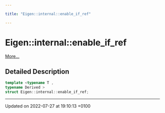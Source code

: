 ```yaml
---

title: "Eigen::internal::enable_if_ref"

---
```


# Eigen::internal::enable_if_ref



 [More...](#detailed-description)

## Detailed Description

```cpp
template <typename T ,
typename Derived >
struct Eigen::internal::enable_if_ref;
```

-------------------------------

Updated on 2022-07-27 at 19:10:13 +0100
